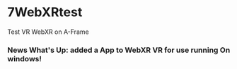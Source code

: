 # 7WebXRtest
Test VR WebXR on A-Frame
### News What's Up: added a App to WebXR VR for use running On windows!
